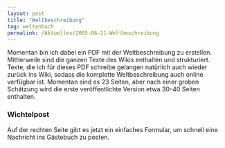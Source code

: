 ```yaml
---
layout: post
title: "Weltbeschreibung"
tag: weltenbuch
permalink: /Aktuelles/2005-06-21-Weltbeschreibung
---
```


Momentan bin ich dabei ein PDF mit der Weltbeschreibung zu erstellen. Mittlerweile sind die ganzen Texte des Wikis enthalten und strukturiert. Texte, die ich für dieses PDF schreibe gelangen natürlich auch wieder zurück ins Wiki, sodass die komplette Weltbeschreibung auch online verfügbar ist. Momentan sind es 23 Seiten, aber nach einer groben Schätzung wird die erste veröffentlichte Version etwa 30&ndash;40 Seiten enthalten.

### Wichtelpost

Auf der rechten Seite gibt es jetzt ein einfaches Formular, um schnell eine Nachricht ins Gästebuch zu posten.


